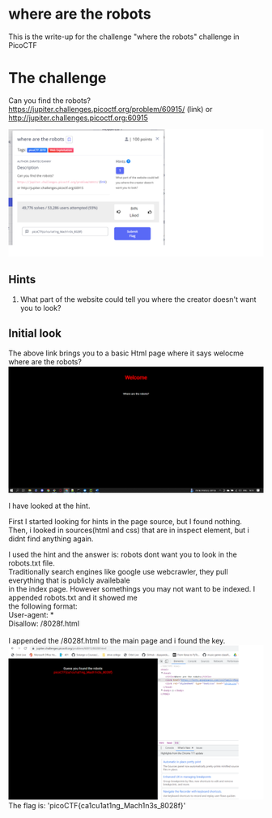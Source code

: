 # where are the robots
This is the write-up for the challenge "where the robots" challenge in PicoCTF

# The challenge
Can you find the robots? https://jupiter.challenges.picoctf.org/problem/60915/ (link) or http://jupiter.challenges.picoctf.org:60915

![](img/screenshot1.png)

## Hints
1. What part of the website could tell you where the creator doesn't want you to look?

## Initial look
The above link brings you to a basic Html page where it says welocme where are the robots?
![](img/screenshot3.png)

I have looked at the hint.

First I started looking for hints in the page source, but I found nothing.<br/>
Then, i looked in sources(html and css) that are in inspect element, but i didnt find anything again.<br/>

I used the hint and the answer is: robots dont want you to look in the robots.txt file.<br/>
Traditionally search engines like google use webcrawler, they pull everything that is publicly availebale<br/>
in the index page. However somethings you may not want to be indexed. I appended robots.txt and it showed me<br/>
the following format:<br/>
User-agent: *<br/>
Disallow: /8028f.html
<br/><br/>
I appended the /8028f.html to the main page and i found the key.<br/>
![](img/screenshot2.png)
<br/>
The flag is: 'picoCTF{ca1cu1at1ng_Mach1n3s_8028f}'

